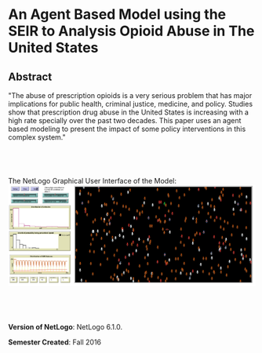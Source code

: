 # An Agent Based Model using the SEIR to Analysis Opioid Abuse in The United States

## Abstract
"The abuse of prescription opioids is a very serious problem that has major implications for public health, criminal justice, medicine, and policy. Studies show that prescription drug abuse in the United States is increasing with a high rate specially over the past two decades. This paper uses an agent based modeling to present the impact of some
policy interventions in this complex system."

## &nbsp;
The NetLogo Graphical User Interface of the Model: 
![The NetLogo Graphical User Interface](GUI.png)

## &nbsp;

**Version of NetLogo**: NetLogo 6.1.0.

**Semester Created**: Fall 2016

